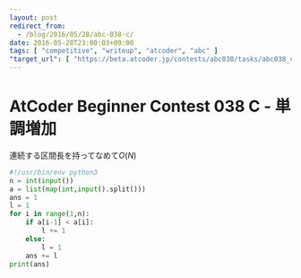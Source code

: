 ```yaml
---
layout: post
redirect_from:
  - /blog/2016/05/28/abc-038-c/
date: 2016-05-28T23:00:03+09:00
tags: [ "competitive", "writeup", "atcoder", "abc" ]
"target_url": [ "https://beta.atcoder.jp/contests/abc038/tasks/abc038_c" ]
---
```


# AtCoder Beginner Contest 038 C - 単調増加

連続する区間長を持ってなめて$O(N)$

``` python
#!/usr/bin/env python3
n = int(input())
a = list(map(int,input().split()))
ans = 1
l = 1
for i in range(1,n):
    if a[i-1] < a[i]:
        l += 1
    else:
        l = 1
    ans += l
print(ans)
```

